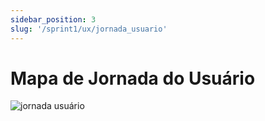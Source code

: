 ```yaml
---
sidebar_position: 3
slug: '/sprint1/ux/jornada_usuario'
---
```


# Mapa de Jornada do Usuário

![jornada usuário](/img/jornada_usuario.png)